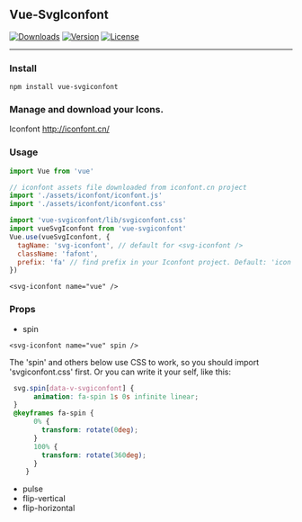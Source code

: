 ## Vue-SvgIconfont

<a href="https://npmcharts.com/compare/vue-svgiconfont?minimal=true"><img src="https://img.shields.io/npm/dm/vue-svgiconfont.svg" alt="Downloads"></a>
<a href="https://www.npmjs.com/package/vue-svgiconfont"><img src="https://img.shields.io/npm/v/vue-svgiconfont.svg" alt="Version"></a>
<a href="https://www.npmjs.com/package/vue-svgiconfont"><img src="https://img.shields.io/npm/l/vue-svgiconfont.svg" alt="License"></a>

---

### Install

```
npm install vue-svgiconfont
```

### Manage and download your Icons.

Iconfont http://iconfont.cn/

### Usage
```vue.js
import Vue from 'vue'

// iconfont assets file downloaded from iconfont.cn project
import './assets/iconfont/iconfont.js'
import './assets/iconfont/iconfont.css'

import 'vue-svgiconfont/lib/svgiconfont.css'
import vueSvgIconfont from 'vue-svgiconfont'
Vue.use(vueSvgIconfont, {
  tagName: 'svg-iconfont', // default for <svg-iconfont />
  className: 'fafont',
  prefix: 'fa' // find prefix in your Iconfont project. Default: 'icon'
})
```

```vue
<svg-iconfont name="vue" />
```

### Props

- spin

```vue
<svg-iconfont name="vue" spin />
```

The 'spin' and others below use CSS to work, so you should import 'svgiconfont.css' first.
Or you can write it your self, like this:

```css
 svg.spin[data-v-svgiconfont] {
      animation: fa-spin 1s 0s infinite linear;
 }
 @keyframes fa-spin {
      0% {
        transform: rotate(0deg);
      }
      100% {
        transform: rotate(360deg);
      }
    }
```

- pulse
- flip-vertical
- flip-horizontal
